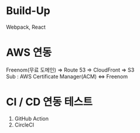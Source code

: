 # Build-Up
Webpack, React
<br/>

# AWS 연동
Freenom(무료 도메인) => Route 53 => CloudFront => S3
<br/>
Sub : AWS Certificate Manager(ACM) <=> Freenom

# CI / CD 연동 테스트
1. GitHub Action
2. CircleCI
